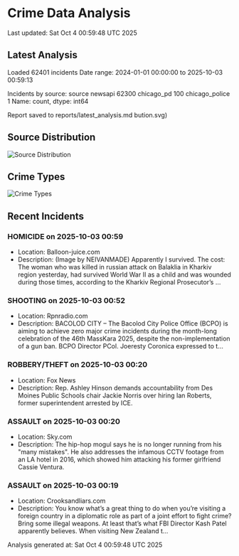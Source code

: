 # Crime Data Analysis
Last updated: Sat Oct  4 00:59:48 UTC 2025

## Latest Analysis

Loaded 62401 incidents
Date range: 2024-01-01 00:00:00 to 2025-10-03 00:59:13

Incidents by source:
source
newsapi           62300
chicago_pd          100
chicago_police        1
Name: count, dtype: int64

Report saved to reports/latest_analysis.md
bution.svg)

## Source Distribution
![Source Distribution](images/source_distribution.svg)

## Crime Types
![Crime Types](images/crime_types.svg)

## Recent Incidents

### HOMICIDE on 2025-10-03 00:59
- Location: Balloon-juice.com
- Description: (Image by NEIVANMADE) Apparently I survived. The cost: The woman who was killed in russian attack on Balaklia in Kharkiv region yesterday, had survived World War II as a child and was wounded during those times, according to the Kharkiv Regional Prosecutor’s …


### SHOOTING on 2025-10-03 00:52
- Location: Rpnradio.com
- Description: BACOLOD CITY – The Bacolod City Police Office (BCPO) is aiming to achieve zero major crime incidents during the month-long celebration of the 46th MassKara 2025, despite the non-implementation of a gun ban. BCPO Director PCol. Joeresty Coronica expressed to t…


### ROBBERY/THEFT on 2025-10-03 00:20
- Location: Fox News
- Description: Rep. Ashley Hinson demands accountability from Des Moines Public Schools chair Jackie Norris over hiring Ian Roberts, former superintendent arrested by ICE.


### ASSAULT on 2025-10-03 00:20
- Location: Sky.com
- Description: The hip-hop mogul says he is no longer running from his "many mistakes". He also addresses the infamous CCTV footage from an LA hotel in 2016, which showed him attacking his former girlfriend Cassie Ventura.


### ASSAULT on 2025-10-03 00:19
- Location: Crooksandliars.com
- Description: You know what’s a great thing to do when you’re visiting a foreign country in a diplomatic role as part of a joint effort to fight crime? Bring some illegal weapons.
At least that’s what FBI Director Kash Patel apparently believes.
When visiting New Zealand t…

Analysis generated at: Sat Oct  4 00:59:48 UTC 2025

